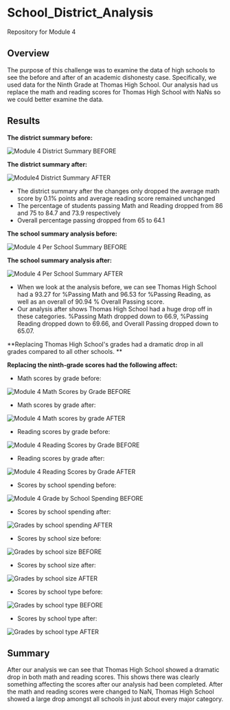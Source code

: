 # School_District_Analysis
Repository for Module 4

## Overview

The purpose of this challenge was to examine the data of high schools to see the before and after of an academic dishonesty case. Specifically, we used data for the Ninth Grade at Thomas High School. Our analysis had us replace the math and reading scores for Thomas High School with NaNs so we could better examine the data.

## Results

**The district summary before:**

![Module 4 District Summary BEFORE](https://user-images.githubusercontent.com/95515322/156950537-dd47768c-62c1-4b8f-9be6-80d839852424.png)

**The district summary after:**

![Module4 District Summary AFTER](https://user-images.githubusercontent.com/95515322/156950562-4293a2ef-ded4-4c94-a166-7ab17d05d637.png)

* The district summary after the changes only dropped the average math score by 0.1% points and average reading score remained unchanged 
* The percentage of students passing Math and Reading dropped from 86 and 75 to 84.7 and 73.9 respectively
* Overall percentage passing dropped from 65 to 64.1

**The school summary analysis before:**

![Module 4 Per School Summary BEFORE](https://user-images.githubusercontent.com/95515322/156951154-63b7e90e-7056-4f98-a090-be323daf6260.png)

**The school summary analysis after:**

![Module 4 Per School Summary AFTER](https://user-images.githubusercontent.com/95515322/156951173-0a69ab56-b4c8-430c-bdad-0cf54cc307fa.png)

* When we look at the analysis before, we can see Thomas High School had a 93.27 for %Passing Math and 96.53 for %Passing Reading, as well as an overall of 90.94 % Overall Passing score.
* Our analysis after shows Thomas High School had a huge drop off in these categories. %Passing Math dropped down to 66.9, %Passing Reading dropped down to 69.66, and Overall Passing dropped down to 65.07. 

**Replacing Thomas High School's grades had a dramatic drop in all grades compared to all other schools. **

**Replacing the ninth-grade scores had the following affect:**

* Math scores by grade before:

![Module 4 Math Scores by Grade BEFORE](https://user-images.githubusercontent.com/95515322/156952368-794ae022-dba6-421c-a4cc-d6beb8624c15.png)

* Math scores by grade after:

![Module 4 Math scores by grade AFTER](https://user-images.githubusercontent.com/95515322/156952393-811f3a11-1dbe-4cda-9c12-5bc9e4723b43.png)


* Reading scores by grade before:

![Module 4 Reading Scores by Grade BEFORE](https://user-images.githubusercontent.com/95515322/156952706-a9718329-b04a-4109-bbfe-5ee39a40064e.png)


* Reading scores by grade after:

![Module 4 Reading Scores by Grade AFTER](https://user-images.githubusercontent.com/95515322/156952764-04f23ee6-07cf-4e36-8503-7346a3a24212.png)


* Scores by school spending before:

![Module 4 Grade by School Spending BEFORE](https://user-images.githubusercontent.com/95515322/156952939-edfb4cf4-fcc3-4f43-9882-99730315b582.png)


* Scores by school spending after:

![Grades by school spending AFTER](https://user-images.githubusercontent.com/95515322/156953018-a0cd3499-99b7-4e23-818a-ad9ec8111c7b.png)

* Scores by school size before:

![Grades by school size BEFORE](https://user-images.githubusercontent.com/95515322/156953160-4f05de8b-c916-4432-8344-0c6db2b6c064.png)

* Scores by school size after:

![Grades by school size AFTER](https://user-images.githubusercontent.com/95515322/156953222-11cc591b-9193-4a3b-8e12-fafeb1715b93.png)

* Scores by school type before:

![Grades by school type BEFORE](https://user-images.githubusercontent.com/95515322/156953331-6f4faeff-d1db-468d-92de-0700a74a881f.png)

* Scores by school type after:

![Grades by school type AFTER](https://user-images.githubusercontent.com/95515322/156953385-5178a4c6-d410-4ba3-8a10-37f4cf744539.png)

## Summary

After our analysis we can see that Thomas High School showed a dramatic drop in both math and reading scores. This shows there was clearly something affecting the scores after our analysis had been completed. After the math and reading scores were changed to NaN, Thomas High School showed a large drop amongst all schools in just about every major category. 



